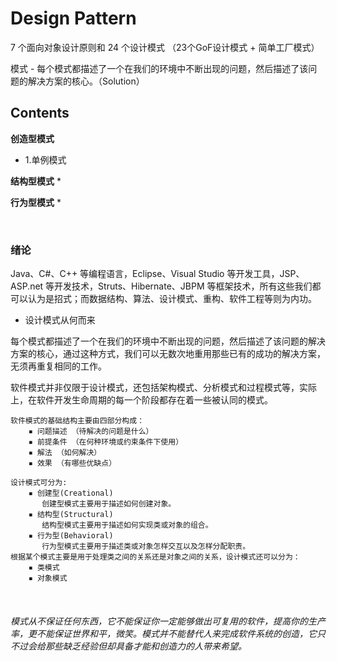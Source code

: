 # Design Pattern
7 个面向对象设计原则和 24 个设计模式 （23个GoF设计模式 + 简单工厂模式）

模式 - 每个模式都描述了一个在我们的环境中不断出现的问题，然后描述了该问题的解决方案的核心。（Solution）

## Contents

**创造型模式**
* 1.单例模式

**结构型模式**
* 

**行为型模式**
*


<br>

### **绪论**
Java、C#、C++ 等编程语言，Eclipse、Visual Studio 等开发工具，JSP、ASP.net 等开发技术，Struts、Hibernate、JBPM 等框架技术，所有这些我们都可以认为是招式；而数据结构、算法、设计模式、重构、软件工程等则为内功。

* 设计模式从何而来

每个模式都描述了一个在我们的环境中不断出现的问题，然后描述了该问题的解决方案的核心，通过这种方式，我们可以无数次地重用那些已有的成功的解决方案，无须再重复相同的工作。

软件模式并非仅限于设计模式，还包括架构模式、分析模式和过程模式等，实际上，在软件开发生命周期的每一个阶段都存在着一些被认同的模式。

```
软件模式的基础结构主要由四部分构成：
    ▪ 问题描述 （待解决的问题是什么）
    ▪ 前提条件 （在何种环境或约束条件下使用）
    ▪ 解法 （如何解决）
    ▪ 效果 （有哪些优缺点）
```
```
设计模式可分为:
    ▪ 创建型(Creational)
       创建型模式主要用于描述如何创建对象。
    ▪ 结构型(Structural)
       结构型模式主要用于描述如何实现类或对象的组合。
    ▪ 行为型(Behavioral)
       行为型模式主要用于描述类或对象怎样交互以及怎样分配职责。
根据某个模式主要是用于处理类之间的关系还是对象之间的关系，设计模式还可以分为：
    ▪ 类模式
    ▪ 对象模式
```

<br>

###### 模式从不保证任何东西，它不能保证你一定能够做出可复用的软件，提高你的生产率，更不能保证世界和平，微笑。模式并不能替代人来完成软件系统的创造，它只不过会给那些缺乏经验但却具备才能和创造力的人带来希望。

